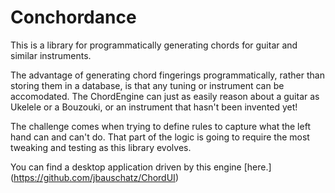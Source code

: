 Conchordance
===========

This is a library for programmatically generating chords for guitar and similar instruments.

The advantage of generating chord fingerings programmatically, rather than storing them in a database, is that any tuning or instrument can be accomodated. The ChordEngine can just as easily reason about a guitar as Ukelele or a Bouzouki, or an instrument that hasn't been invented yet!

The challenge comes when trying to define rules to capture what the left hand can and can't do. That part of the logic is going to require the most tweaking and testing as this library evolves.

You can find a desktop application driven by this engine [here.] (https://github.com/jbauschatz/ChordUI)
